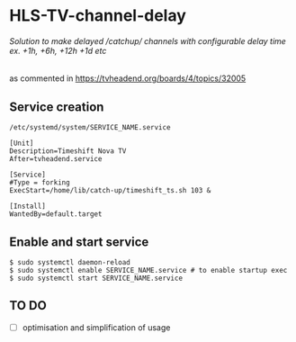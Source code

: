 # HLS-TV-channel-delay
###### Solution to make delayed /catchup/ channels with configurable delay time ex. +1h, +6h, +12h +1d etc

as commented in
https://tvheadend.org/boards/4/topics/32005

## Service creation

```
/etc/systemd/system/SERVICE_NAME.service

[Unit]
Description=Timeshift Nova TV
After=tvheadend.service

[Service]
#Type = forking
ExecStart=/home/lib/catch-up/timeshift_ts.sh 103 &

[Install]
WantedBy=default.target
```

## Enable and start service
```
$ sudo systemctl daemon-reload
$ sudo systemctl enable SERVICE_NAME.service # to enable startup exec
$ sudo systemctl start SERVICE_NAME.service
```

## TO DO

- [ ] optimisation and simplification of usage
